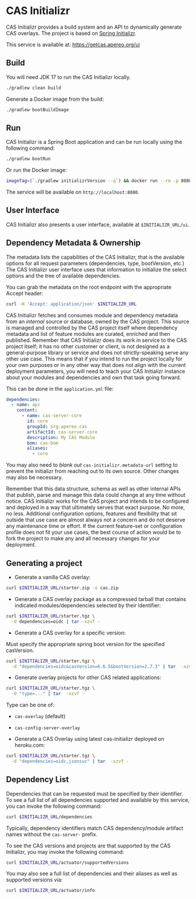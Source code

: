 # CAS Initializr

CAS Initializr provides a build system and an API to dynamically generate 
CAS overlays. The project is based on [Spring Initializr](https://github.com/spring-io/initializr).

This service is available at: https://getcas.apereo.org/ui

## Build

You will need JDK 17 to run the CAS Initializr locally.

```bash
./gradlew clean build
```                  

Generate a Docker image from the build:

```bash
./gradlew bootBuildImage
```

## Run

CAS Initializr is a Spring Boot application and can be run locally using the following command:

```bash
./gradlew bootRun
```

Or run the Docker image:

```bash  
imageTag=(`./gradlew initializrVersion --q`) && docker run --rm -p 8080:8080 -t apereo/cas-initializr:$imageTag 
```

The service will be available on `http://localhost:8080`.

## User Interface

CAS Initializr also presents a user interface, available at `$INITIALIZR_URL/ui`.

## Dependency Metadata & Ownership

The metadata lists the capabilities of the CAS Initializr, that is the available options for all request parameters 
(dependencies, type, bootVersion, etc.) The CAS Initializr user interface uses that information to initialize the select options and the tree of available dependencies.

You can grab the metadata on the root endpoint with the appropriate Accept header:

```bash
curl -H 'Accept: application/json' $INITIALIZR_URL
```     

CAS Initializr fetches and consumes module and dependency metadata from an *internal* source or database, owned by the CAS project. 
This source is managed and controlled by the CAS project itself where dependency metadata and list of feature modules are curated, enriched 
and then published. Remember that CAS Initializr does its work in service to the CAS project itself; it has no other customer or 
client, is not designed as a general-purpose library or service and does not strictly-speaking serve any other use case. This means that 
if you intend to run the project locally for your own purposes or in any other way that does not align with the current deployment parameters, 
you will need to teach your CAS Initializr instance about your modules and dependencies and own that task going forward. 

This can be done in the `application.yml` file:

```yaml
dependencies:
  - name: api
    content:
      - name: cas-server-core
        id: core
        groupId: org.apereo.cas
        artifactId: cas-server-core
        description: My CAS Module
        bom: cas-bom
        aliases:
          - core
```

You may also need to *blank out* `cas-initializr.metadata-url` setting to prevent the initializr from reaching out to its own source. Other changes may also be necessary.

Remember that this data structure, schema as well as other internal APIs that publish, parse and manage this data could change at any time without notice. 
CAS Initializr works for the CAS project and intends to be configured and deployed in a way that ultimately serves that exact purpose. No more, no less. Additional
configuration options, features and flexibility that sit outside that use case are almost always not a concern and do not deserve any maintenance time or effort. If the current feature-set or configuration profile does not fit your use cases, the best course of action would be to fork the project to make any and all necessary changes for your deployment.

## Generating a project

- Generate a vanilla CAS overlay:

```bash
curl $INITIALIZR_URL/starter.zip -o cas.zip
```

- Generate a CAS overlay package as a compressed tarball that contains indicated modules/dependencies selected by their identifier:

```bash
curl $INITIALIZR_URL/starter.tgz \
  -d dependencies=oidc | tar -xzvf -
```

- Generate a CAS overlay for a specific version:

Must specify the appropriate spring boot version for the specified casVersion.

```bash
curl $INITIALIZR_URL/starter.tgz \
  -d "dependencies=oidc&casVersion=6.6.5&bootVersion=2.7.3" | tar  -xzvf -
```

- Generate overlay projects for other CAS related applications:

```bash
curl $INITIALIZR_URL/starter.tgz \
  -d "type=..." | tar  -xzvf -
```

Type can be one of:
  - `cas-overlay` (default)
  - `cas-config-server-overlay`

- Generate a CAS Overlay using latest cas-initializr deployed on heroku.com:

```bash
curl $INITIALIZR_URL/starter.tgz \
  -d "dependencies=oidc,jsonsvc" | tar  -xzvf -
```

## Dependency List

Dependencies that can be requested must be specified by their identifier. To see a full list of
all dependencies supported and available by this service, you can invoke the following command:

```bash
curl $INITIALIZR_URL/dependencies
```

Typically, dependency identifiers match CAS dependency/module artifact names without the `cas-server-` prefix.

To see the CAS versions and projects are that supported by the CAS Initializr, you may invoke the following command:

```bash
curl $INITIALIZR_URL/actuator/supportedVersions
```

You may also see a full list of dependencies and their aliases as well as supported versions via:

```bash
curl $INITIALIZR_URL/actuator/info
```
